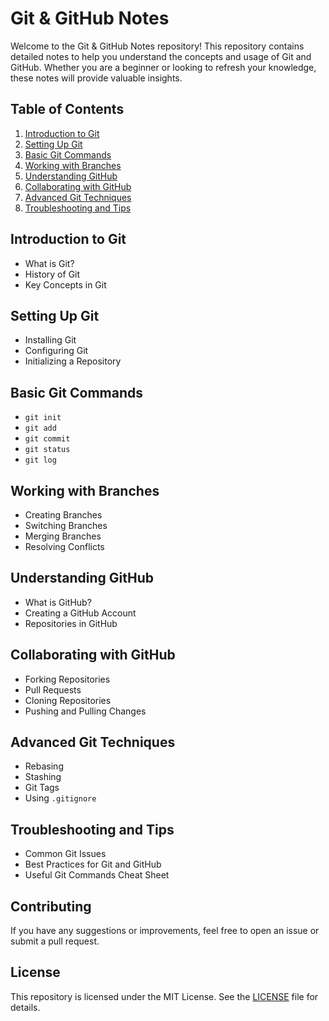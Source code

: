 # Git & GitHub Notes

Welcome to the Git & GitHub Notes repository! This repository contains detailed notes to help you understand the concepts and usage of Git and GitHub. Whether you are a beginner or looking to refresh your knowledge, these notes will provide valuable insights.

## Table of Contents

1. [Introduction to Git](#introduction-to-git)
2. [Setting Up Git](#setting-up-git)
3. [Basic Git Commands](#basic-git-commands)
4. [Working with Branches](#working-with-branches)
5. [Understanding GitHub](#understanding-github)
6. [Collaborating with GitHub](#collaborating-with-github)
7. [Advanced Git Techniques](#advanced-git-techniques)
8. [Troubleshooting and Tips](#troubleshooting-and-tips)

## Introduction to Git

- What is Git?
- History of Git
- Key Concepts in Git

## Setting Up Git

- Installing Git
- Configuring Git
- Initializing a Repository

## Basic Git Commands

- `git init`
- `git add`
- `git commit`
- `git status`
- `git log`

## Working with Branches

- Creating Branches
- Switching Branches
- Merging Branches
- Resolving Conflicts

## Understanding GitHub

- What is GitHub?
- Creating a GitHub Account
- Repositories in GitHub

## Collaborating with GitHub

- Forking Repositories
- Pull Requests
- Cloning Repositories
- Pushing and Pulling Changes

## Advanced Git Techniques

- Rebasing
- Stashing
- Git Tags
- Using `.gitignore`

## Troubleshooting and Tips

- Common Git Issues
- Best Practices for Git and GitHub
- Useful Git Commands Cheat Sheet

## Contributing

If you have any suggestions or improvements, feel free to open an issue or submit a pull request.

## License

This repository is licensed under the MIT License. See the [LICENSE](LICENSE) file for details.
